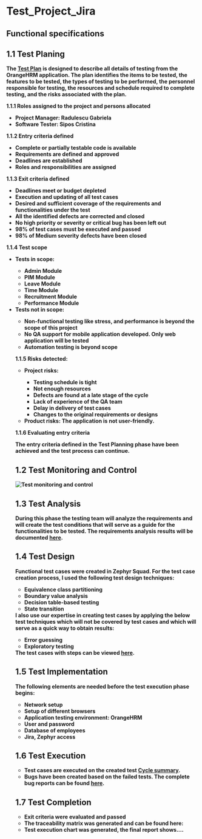 # Test_Project_Jira
<b><h2>Functional specifications</h2><b>
<h2><B>1.1 Test Planing</B></h2>

<p>The <a href="https://github.com/CristinaSipos/Testing-Orange-HRM-Application-using-Jira/files/12314915/Test.plan.docx.pdf">Test Plan</a> is designed to describe all details of testing from the OrangeHRM application.
The plan identifies the items to be tested, the features to be tested, the types of testing to be performed, the personnel responsible for testing, the resources and schedule required to complete testing, and the risks associated with the plan.<BR>
  
1.1.1 Roles assigned to the project and persons allocated<br>
<ul>
  <li>Project Manager: Radulescu Gabriela</li>
  <li>Software Tester: Sipos Cristina</li> 
</ul>

<B>1.1.2 Entry criteria defined</B><br>
<ul>
  <li>Complete or partially testable code is available</li>
  <li>Requirements are defined and approved</li>
  <li>Deadlines are established</li>
  <li>Roles and responsibilities are assigned</li>
</ul>
<B>1.1.3 Exit criteria defined</B><br>
<ul>
  <li>Deadlines meet or budget depleted</li>
  <li>Execution and updating of all test cases</li>
  <li>Desired and sufficient coverage of the requirements and functionalities under the test</li>
  <li>All the identified defects are corrected and closed</li>
  <li>No high priority or severity or critical bug has been left out</li>
  <li>98% of test cases must be executed and passed</li>
  <li>98% of Medium severity defects have been closed</li>
</ul>

<B>1.1.4 Test scope</B><br>
<ul>
<li>Tests in scope:</li>
  <ul>
    <li>Admin Module</li>
    <li>PIM Module</li>
    <li>Leave Module</li>
    <li>Time Module</li>
    <li>Recruitment Module</li>
    <li>Performance Module</li>
  </ul>
</li>

<li>Tests not in scope:</li>
  <ul>
    <li>Non-functional testing like stress, and performance is beyond the scope of this project</li>
    <li>No QA support for mobile application developed. Only web application will be tested</li>
    <li>Automation testing is beyond scope</li>
</ul>

  
<B>1.1.5 Risks detected:</B>
<ul>
  <li>Project risks:</li>
     <ul>
       <li>Testing schedule is tight</li>
       <li>Not enough resources</li>
       <li>Defects are found at a late stage of the cycle</li>
       <li>Lack of experience of the QA team</li>
       <li>Delay in delivery of test cases</li>
       <li>Changes to the original requirements or designs</li>
     </ul>
  <li>Product risks: The application is not user-friendly.</li>
</ul>

<B>1.1.6 Evaluating entry criteria</B>
<p>The entry criteria defined in the Test Planning phase have been achieved and the test process can continue.</p>


<h2><B>1.2 Test Monitoring and Control</B></h2>

![Test monitoring and control](https://github.com/CristinaSipos/Testing-Orange-HRM-Application-using-Jira/assets/116946193/e3f81d4d-93dd-4db8-b7d8-cbb42da9e52f)

<b><H2>1.3 Test Analysis</H2></b>
<p>During this phase the testing team will analyze the requirements and will create the test conditions that will serve as a guide for the functionalities to be tested.
The requirements analysis results will be documented <a href="https://github.com/CristinaSipos/Testing-Orange-HRM-Application-using-Jira/files/12362691/Informal.review.docx">here</a>.
</p>

<b><h2>1.4 Test Design</h2></b>

<p>Functional test cases were created in Zephyr Squad. For the test case creation process, I used the following test design techniques:
<ul>
<li>Equivalence class partitioning</li>
<li>Boundary value analysis</li>
<li>Decision table-based testing</li>
<li>State transition</li></ul>
I also use our expertise in creating test cases by applying the below test techniques which will not be covered by test cases and which will serve as a quick way to obtain results:  
<ul>
  <li>Error guessing</li>
  <li>Exploratory testing</li></ul>
  The test cases with steps can be viewed <a href="https://github.com/CristinaSipos/Testing-Orange-HRM-Application-using-Jira/files/12289980/Test.case.docx">here</a>.
   </p>
 <b><h2>1.5 Test Implementation</h2></b>

 <p>The following elements are needed before the test execution phase begins:
 <ul>
 <li>Network setup</li> 
 <li>Setup of different browsers</li>
 <li>Application testing environment: OrangeHRM</li>
 <li>User and password</li>
 <li>Database of employees</li>
 <li>Jira, Zephyr access</li>
 </ul></p>
 <p>
 <b><h2>1.6 Test Execution</h2></b>
 <ul>
 <li>Test cases are executed on the created test <a href="https://drive.google.com/drive/folders/1aZjPG9nPN87iyWs1EQZF6ReuiVAlj12g"> Cycle summary</a>. </li>
 <li>Bugs have been created based on the failed tests. The complete bug reports can be found <a href="https://github.com/CristinaSipos/Testing-Orange-HRM-Application-using-Jira/files/12362383/Bug-word.docx">here</a>.
</li>
 </ul></p>
<p>  
<b><h2>1.7 Test Completion</h2></b>
<ul>
<li>Exit criteria were evaluated and passed</li>
<li>The traceability matrix was generated and can be found here:</li>
<li>Test execution chart was generated, the final report shows.... </li>
</ul>
</p>


